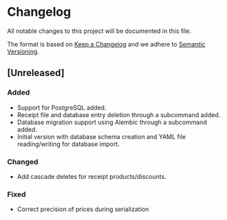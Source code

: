 # Changelog

All notable changes to this project will be documented in this file.

The format is based on [Keep a Changelog](https://keepachangelog.com/en/1.1.0/)
and we adhere to [Semantic Versioning](https://semver.org/spec/v2.0.0.html).

## [Unreleased]

### Added

- Support for PostgreSQL added.
- Receipt file and database entry deletion through a subcommand added.
- Database migration support using Alembic through a subcommand added.
- Initial version with database schema creation and YAML file reading/writing 
  for database import.

### Changed

- Add cascade deletes for receipt products/discounts.

### Fixed

- Correct precision of prices during serialization
